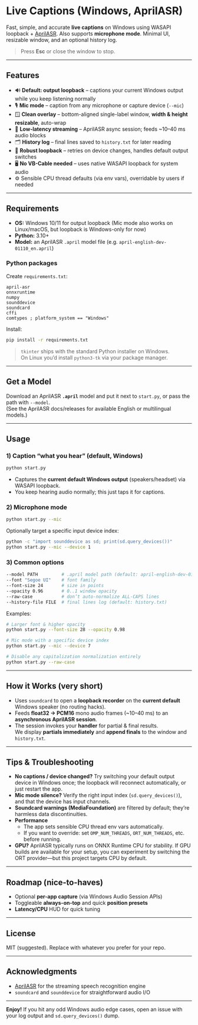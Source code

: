 # Live Captions (Windows, AprilASR)

Fast, simple, and accurate **live captions** on Windows using WASAPI loopback + [AprilASR]. Also supports **microphone mode**. Minimal UI, resizable window, and an optional history log.

> Press **Esc** or close the window to stop.

---

## Features

- 🔊 **Default: output loopback** – captions your current Windows output while you keep listening normally  
- 🎙️ **Mic mode** – caption from any microphone or capture device (`--mic`)  
- 🪟 **Clean overlay** – bottom-aligned single-label window, **width & height resizable**, auto-wrap  
- 🧠 **Low-latency streaming** – AprilASR async session; feeds ~10–40 ms audio blocks  
- 🗂️ **History log** – final lines saved to `history.txt` for later reading  
- 🧱 **Robust loopback** – retries on device changes, handles default output switches  
- 🖥️ **No VB-Cable needed** – uses native WASAPI loopback for system audio  
- ⚙️ Sensible CPU thread defaults (via env vars), overridable by users if needed

---

## Requirements

- **OS:** Windows 10/11 for output loopback (Mic mode also works on Linux/macOS, but loopback is Windows-only for now)
- **Python:** 3.10+
- **Model:** an AprilASR `.april` model file (e.g. `april-english-dev-01110_en.april`)

### Python packages

Create `requirements.txt`:

```
april-asr
onnxruntime
numpy
sounddevice
soundcard
cffi
comtypes ; platform_system == "Windows"
```

Install:

```bash
pip install -r requirements.txt
```

> `tkinter` ships with the standard Python installer on Windows.  
> On Linux you’d install `python3-tk` via your package manager.

---

## Get a Model

Download an AprilASR **`.april`** model and put it next to `start.py`, or pass the path with `--model`.  
(See the AprilASR docs/releases for available English or multilingual models.)

---

## Usage

### 1) Caption “what you hear” (default, Windows)

```bash
python start.py
```

- Captures the **current default Windows output** (speakers/headset) via WASAPI loopback.
- You keep hearing audio normally; this just taps it for captions.

### 2) Microphone mode

```bash
python start.py --mic
```

Optionally target a specific input device index:

```bash
python -c "import sounddevice as sd; print(sd.query_devices())"
python start.py --mic --device 1
```

### 3) Common options

```bash
--model PATH         # .april model path (default: april-english-dev-01110_en.april)
--font "Segoe UI"    # font family
--font-size 24       # size in points
--opacity 0.96       # 0..1 window opacity
--raw-case           # don’t auto-normalize ALL-CAPS lines
--history-file FILE  # final lines log (default: history.txt)
```

Examples:

```bash
# Larger font & higher opacity
python start.py --font-size 28 --opacity 0.98

# Mic mode with a specific device index
python start.py --mic --device 7

# Disable any capitalization normalization entirely
python start.py --raw-case
```

---

## How it Works (very short)

- Uses `soundcard` to open a **loopback recorder** on the **current default** Windows speaker (no routing hacks).
- Feeds **float32 → PCM16** mono audio frames (~10–40 ms) to an **asynchronous AprilASR session**.
- The session invokes your **handler** for partial & final results.  
  We display **partials immediately** and **append finals** to the window and `history.txt`.

---

## Tips & Troubleshooting

- **No captions / device changed?** Try switching your default output device in Windows once; the loopback will reconnect automatically, or just restart the app.
- **Mic mode silence?** Verify the right input index (`sd.query_devices()`), and that the device has input channels.
- **Soundcard warnings (MediaFoundation)** are filtered by default; they’re harmless data discontinuities.
- **Performance**  
  - The app sets sensible CPU thread env vars automatically.  
  - If you want to override: set `OMP_NUM_THREADS`, `ORT_NUM_THREADS`, etc. before running.
- **GPU?** AprilASR typically runs on ONNX Runtime CPU for stability. If GPU builds are available for your setup, you can experiment by switching the ORT provider—but this project targets CPU by default.

---

## Roadmap (nice-to-haves)

- Optional **per-app capture** (via Windows Audio Session APIs)  
- Toggleable **always-on-top** and quick **position presets**  
- **Latency/CPU** HUD for quick tuning

---

## License

MIT (suggested). Replace with whatever you prefer for your repo.

---

## Acknowledgments

- [AprilASR] for the streaming speech recognition engine  
- `soundcard` and `sounddevice` for straightforward audio I/O

---

**Enjoy!** If you hit any odd Windows audio edge cases, open an issue with your log output and `sd.query_devices()` dump.

[AprilASR]: https://abb128.github.io/april-asr/
